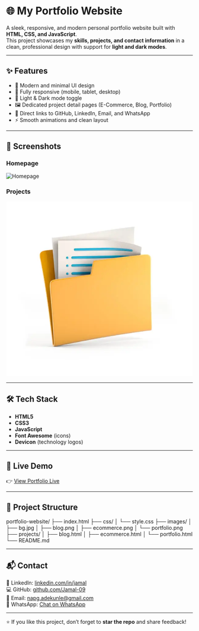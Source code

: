# 🌐 My Portfolio Website

A sleek, responsive, and modern personal portfolio website built with **HTML, CSS, and JavaScript**.  
This project showcases my **skills, projects, and contact information** in a clean, professional design with support for **light and dark modes**.

---

## ✨ Features

- 🎨 Modern and minimal UI design
- 📱 Fully responsive (mobile, tablet, desktop)
- 🌙 Light & Dark mode toggle
- 🖼️ Dedicated project detail pages (E-Commerce, Blog, Portfolio)
- 🔗 Direct links to GitHub, LinkedIn, Email, and WhatsApp
- ⚡ Smooth animations and clean layout

---

## 📸 Screenshots

### Homepage  
![Homepage](./images/bg.jpg)

### Projects  
![Projects](./images/portfolio.png)

---

## 🛠️ Tech Stack

- **HTML5**
- **CSS3**
- **JavaScript**
- **Font Awesome** (icons)
- **Devicon** (technology logos)

---

## 🚀 Live Demo

👉 [View Portfolio Live](https://jamal-portfolio.netlify.app)

---

## 📂 Project Structure

portfolio-website/
├── index.html
├── css/
│ └── style.css
├── images/
│ ├── bg.jpg
│ ├── blog.png
│ ├── ecommerce.png
│ └── portfolio.png
├── projects/
│ ├── blog.html
│ ├── ecommerce.html
│ └── portfolio.html
└── README.md

---

## 📬 Contact

💼 LinkedIn: [linkedin.com/in/jamal](https://www.linkedin.com/in/jamal-ademola-9b623236b)  
💻 GitHub: [github.com/Jamal-09](https://github.com/Jamal-09)  
📧 Email: [napg.adekunle@gmail.com](mailto:napg.adekunle@gmail.com)  
📱 WhatsApp: [Chat on WhatsApp](https://wa.me/2348148647795)  

---

⭐ If you like this project, don’t forget to **star the repo** and share feedback!
